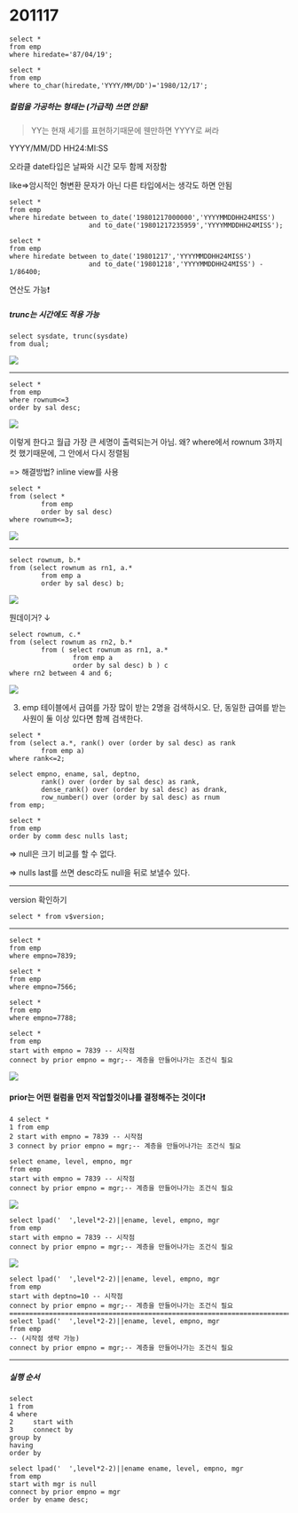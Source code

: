 # 201117

```mysql
select *
from emp
where hiredate='87/04/19';

select *
from emp
where to_char(hiredate,'YYYY/MM/DD')='1980/12/17';
```

##### 컬럼을 가공하는 형태는 (가급적) 쓰면 안됨!



> YY는 현재 세기를 표현하기때문에 웬만하면 YYYY로 써라



YYYY/MM/DD HH24:MI:SS

오라클 date타입은 날짜와 시간 모두 함께 저장함

like=>암시적인 형변환 문자가 아닌 다른 타입에서는 생각도 하면 안됨

```mysql
select *
from emp
where hiredate between to_date('19801217000000','YYYYMMDDHH24MISS')
                    and to_date('19801217235959','YYYYMMDDHH24MISS');
```

```mysql
select *
from emp
where hiredate between to_date('19801217','YYYYMMDDHH24MISS')
                    and to_date('19801218','YYYYMMDDHH24MISS') - 1/86400;
```

연산도 가능❗



##### trunc는 시간에도 적용 가능

```mysql
select sysdate, trunc(sysdate)
from dual;
```

<img src="https://user-images.githubusercontent.com/24339310/99351165-55f8fb80-28e3-11eb-9601-c5e55c3ce50e.PNG">



<hr>

```mysql
select * 
from emp
where rownum<=3
order by sal desc;
```

<img src="https://user-images.githubusercontent.com/24339310/99352915-d79e5880-28e6-11eb-9286-a30d050d1f47.PNG">

이렇게 한다고 월급 가장 큰 세명이 출력되는거 아님. 왜? where에서 rownum 3까지 컷 했기때문에, 그 안에서 다시 정렬됨

=>  해결방법? inline view를 사용

```mysql
select * 
from (select *
        from emp   
        order by sal desc)
where rownum<=3;
```

<img src="https://user-images.githubusercontent.com/24339310/99352863-b9385d00-28e6-11eb-9a2b-b195c4f7585b.PNG">

<hr>

```mysql
select rownum, b.*
from (select rownum as rn1, a.*
        from emp a
        order by sal desc) b;
```

<img src="https://user-images.githubusercontent.com/24339310/99353024-1207f580-28e7-11eb-9153-fadca4e8d926.PNG">



뭔데이거? ↓

```mysql
select rownum, c.*
from (select rownum as rn2, b.*
        from ( select rownum as rn1, a.*
                from emp a
                order by sal desc) b ) c
where rn2 between 4 and 6;
```

<img src="https://user-images.githubusercontent.com/24339310/99353405-c86bda80-28e7-11eb-941e-be70b4dda563.PNG">



3. emp 테이블에서 급여를 가장 많이 받는 2명을 검색하시오. 단, 동일한 급여를 받는 사원이 둘 이상 있다면 함께 검색한다.

```mysql
select *
from (select a.*, rank() over (order by sal desc) as rank
        from emp a)
where rank<=2;
```





```mysql
select empno, ename, sal, deptno, 
        rank() over (order by sal desc) as rank,
        dense_rank() over (order by sal desc) as drank,
        row_number() over (order by sal desc) as rnum
from emp;
```

```mysql
select *
from emp
order by comm desc nulls last;
```

=> null은 크기 비교를 할 수 없다. 

=> nulls last를 쓰면 desc라도 null을 뒤로 보낼수 있다.

<hr>

version 확인하기

```mysql
select * from v$version;
```

<hr>

```mysql
select *
from emp
where empno=7839;

select *
from emp
where empno=7566;

select *
from emp
where empno=7788;
```

```mysql
select *
from emp
start with empno = 7839 -- 시작점
connect by prior empno = mgr;-- 계층을 만들어나가는 조건식 필요
```

<img src="https://user-images.githubusercontent.com/24339310/99358707-4680af00-28f1-11eb-9241-6b7061e7250c.PNG">

#### prior는 어떤 컬럼을 먼저 작업할것이냐를 결정해주는 것이다❗

```mysql
4 select *
1 from emp
2 start with empno = 7839 -- 시작점
3 connect by prior empno = mgr;-- 계층을 만들어나가는 조건식 필요
```



```mysql
select ename, level, empno, mgr
from emp
start with empno = 7839 -- 시작점
connect by prior empno = mgr;-- 계층을 만들어나가는 조건식 필요
```

<img src="https://user-images.githubusercontent.com/24339310/99359882-14704c80-28f3-11eb-9416-38f97e0310af.PNG">

```mysql
select lpad('  ',level*2-2)||ename, level, empno, mgr
from emp
start with empno = 7839 -- 시작점
connect by prior empno = mgr;-- 계층을 만들어나가는 조건식 필요
```

<img src="https://user-images.githubusercontent.com/24339310/99360070-5dc09c00-28f3-11eb-80f5-317fb0c34bba.PNG">

```mysql
select lpad('  ',level*2-2)||ename, level, empno, mgr
from emp
start with deptno=10 -- 시작점
connect by prior empno = mgr;-- 계층을 만들어나가는 조건식 필요
=============================================================================
select lpad('  ',level*2-2)||ename, level, empno, mgr
from emp
-- (시작점 생략 가능)
connect by prior empno = mgr;-- 계층을 만들어나가는 조건식 필요
```

<hr>

##### 실행 순서

```mysql
select
1 from
4 where
2     start with
3     connect by
group by
having
order by
```



```mysql
select lpad('  ',level*2-2)||ename ename, level, empno, mgr
from emp
start with mgr is null
connect by prior empno = mgr
order by ename desc;
```

